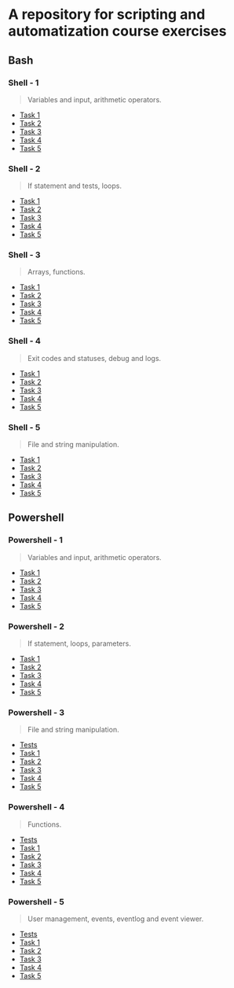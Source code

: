 # A repository for scripting and automatization course exercises

## Bash 

### Shell - 1

>Variables and input, arithmetic operators.

* [Task 1](/shell/shell-1/task1.sh)
* [Task 2](/shell/shell-1/task2.sh)
* [Task 3](/shell/shell-1/task3.sh)
* [Task 4](/shell/shell-1/task4.sh)
* [Task 5](/shell/shell-1/task5.sh)


### Shell - 2

>If statement and tests, loops.

* [Task 1](/shell/shell-2/task1.sh)
* [Task 2](/shell/shell-2/task2.sh)
* [Task 3](/shell/shell-2/task3.sh)
* [Task 4](/shell/shell-2/task4.sh)
* [Task 5](/shell/shell-2/task5.sh)


### Shell - 3

>Arrays, functions.

* [Task 1](/shell/shell-3/task1.sh)
* [Task 2](/shell/shell-3/task2.sh)
* [Task 3](/shell/shell-3/task3.sh)
* [Task 4](/shell/shell-3/task4.sh)
* [Task 5](/shell/shell-3/task5.sh)


### Shell - 4

>Exit codes and statuses, debug and logs.

* [Task 1](/shell/shell-4/task1.sh)
* [Task 2](/shell/shell-4/task2.sh)
* [Task 3](/shell/shell-4/task3.sh)
* [Task 4](/shell/shell-4/task4.sh)
* [Task 5](/shell/shell-4/task5.sh)


### Shell - 5

>File and string manipulation.

* [Task 1](/shell/shell-5/task1.sh)
* [Task 2](/shell/shell-5/task2.sh)
* [Task 3](/shell/shell-5/task3.sh)
* [Task 4](/shell/shell-5/task4.sh)
* [Task 5](/shell/shell-5/task5.sh)


## Powershell 


### Powershell - 1

>Variables and input, arithmetic operators.

* [Task 1](/powershell/powershell-1/task1.ps1)
* [Task 2](/powershell/powershell-1/task2.ps1)
* [Task 3](/powershell/powershell-1/task3.ps1)
* [Task 4](/powershell/powershell-1/task4.ps1)
* [Task 5](/powershell/powershell-1/task5.ps1)


### Powershell - 2

>If statement, loops, parameters.

* [Task 1](/powershell/powershell-2/task1.ps1)
* [Task 2](/powershell/powershell-2/task2.ps1)
* [Task 3](/powershell/powershell-2/task3_params.ps1)
* [Task 4](/powershell/powershell-2/task4_params.ps1)
* [Task 5](/powershell/powershell-2/task5_params.ps1)


### Powershell - 3

>File and string manipulation.

* [Tests](/powershell/powershell-3/tests/)
* [Task 1](/powershell/powershell-3/task1_params.ps1)
* [Task 2](/powershell/powershell-3/task2_params.ps1)
* [Task 3](/powershell/powershell-3/task3_params.ps1)
* [Task 4](/powershell/powershell-3/task4_params.ps1)
* [Task 5](/powershell/powershell-3/task5_params.ps1)


### Powershell - 4

>Functions.

* [Tests](/powershell/powershell-4/tests/)
* [Task 1](/powershell/powershell-4/task1.ps1)
* [Task 2](/powershell/powershell-4/task2_params.ps1)
* [Task 3](/powershell/powershell-4/task3_params.ps1)
* [Task 4](/powershell/powershell-4/task4.ps1)
* [Task 5](/powershell/powershell-4/task5_params.ps1)


### Powershell - 5

>User management, events, eventlog and event viewer.

* [Tests](/powershell/powershell-5/tests/)
* [Task 1](/powershell/powershell-5/task1_params.ps1)
* [Task 2](/powershell/powershell-5/task2_params.ps1)
* [Task 3](/powershell/powershell-5/task3_params.ps1)
* [Task 4](/powershell/powershell-5/task4_params.ps1)
* [Task 5](/powershell/powershell-5/task5_params.ps1)